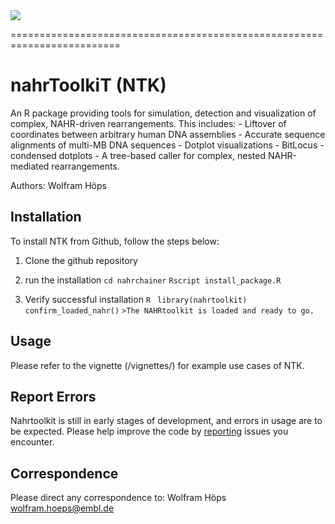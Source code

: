 <img src="https://github.com/WHops/nahrchainer/blob/main/ntk_logo-01.png?raw=true">

=========================================================================

# nahrToolkiT (NTK)
An R package providing tools for simulation, detection and visualization of complex, NAHR-driven rearrangements. This includes:
		- Liftover of coordinates between arbitrary human DNA assemblies
		- Accurate sequence alignments of multi-MB DNA sequences
		- Dotplot visualizations 
		- BitLocus - condensed dotplots
		- A tree-based caller for complex, nested NAHR-mediated rearrangements. 

Authors: Wolfram Höps

## Installation

To install NTK from Github, follow the steps below: 

1. Clone the github repository

3. run the installation
    `cd nahrchainer`
    `Rscript install_package.R`
    
4. Verify successful installation
`R`
` library(nahrtoolkit)`
`confirm_loaded_nahr()`
`>The NAHRtoolkit is loaded and ready to go.`


## Usage

Please refer to the vignette (/vignettes/) for example use cases of NTK. 

## Report Errors

Nahrtoolkit is still in early stages of development, and errors in usage are to be expected. 
Please help improve the code by [reporting](https://github.com/WHops/nahrchainer/issues/new) issues you encounter.

## Correspondence

Please direct any correspondence to: 
Wolfram Höps
wolfram.hoeps@embl.de


